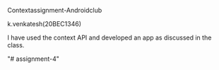 Contextassignment-Androidclub

k.venkatesh(20BEC1346)

I have used the context API and developed an app as discussed in the class.

"# assignment-4" 
